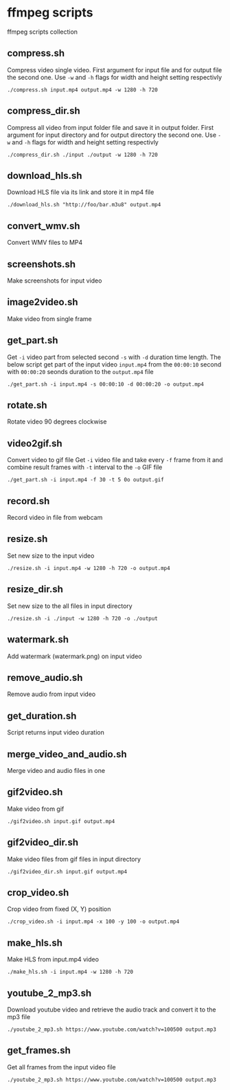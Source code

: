 # ffmpeg scripts
ffmpeg scripts collection

## compress.sh
Compress video single video.
First argument for input file and for output file the second one.
Use `-w` and `-h` flags for width and height setting respectivly
```
./compress.sh input.mp4 output.mp4 -w 1280 -h 720
```

## compress_dir.sh
Compress all video from input folder file and save it in output folder.
First argument for input directory and for output directory the second one.
Use `-w` and `-h` flags for width and height setting respectivly
```
./compress_dir.sh ./input ./output -w 1280 -h 720
```

## download_hls.sh
Download HLS file via its link and store it in mp4 file
```
./download_hls.sh "http://foo/bar.m3u8" output.mp4
```

## convert_wmv.sh
Convert WMV files to MP4

## screenshots.sh
Make screenshots for input video

## image2video.sh
Make video from single frame

## get_part.sh
Get `-i` video part from selected second `-s` with `-d` duration time length.
The below script get part of the input video `input.mp4` from the `00:00:10` second with `00:00:20` seonds duration to the `output.mp4` file
```
./get_part.sh -i input.mp4 -s 00:00:10 -d 00:00:20 -o output.mp4
```

## rotate.sh
Rotate video 90 degrees clockwise

## video2gif.sh
Convert video to gif file
Get `-i` video file and take every `-f` frame from it and combine result frames with `-t` interval to the `-o` GIF file
```
./get_part.sh -i input.mp4 -f 30 -t 5 0o output.gif
```

## record.sh
Record video in file from webcam

## resize.sh
Set new size to the input video
```
./resize.sh -i input.mp4 -w 1280 -h 720 -o output.mp4
```

## resize_dir.sh
Set new size to the all files in input directory
```
./resize.sh -i ./input -w 1280 -h 720 -o ./output
```

## watermark.sh
Add watermark (watermark.png) on input video

## remove_audio.sh
Remove audio from input video

## get_duration.sh
Script returns input video duration

## merge_video_and_audio.sh
Merge video and audio files in one

## gif2video.sh
Make video from gif
```
./gif2video.sh input.gif output.mp4
```

## gif2video_dir.sh
Make video files from gif files in input directory
```
./gif2video_dir.sh input.gif output.mp4
```

## crop_video.sh
Crop video from fixed (X, Y) position
```
./crop_video.sh -i input.mp4 -x 100 -y 100 -o output.mp4
```

## make_hls.sh
Make HLS from input.mp4 video
```
./make_hls.sh -i input.mp4 -w 1280 -h 720
```

## youtube_2_mp3.sh
Download youtube video and retrieve the audio track and convert it to the mp3 file
```
./youtube_2_mp3.sh https://www.youtube.com/watch?v=100500 output.mp3
```

## get_frames.sh
Get all frames from the input video file

```
./youtube_2_mp3.sh https://www.youtube.com/watch?v=100500 output.mp3
```
